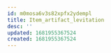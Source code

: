 ```yaml
---
id: m0mosa6v3s82xpfx2ydempl
title: Item_artifact_levitation
desc: ''
updated: 1681955367524
created: 1681955367524
---
```

